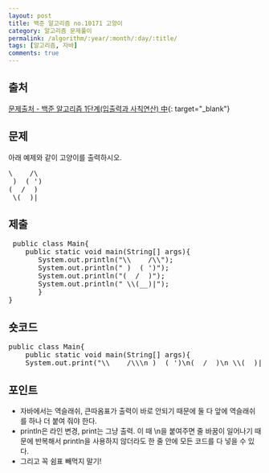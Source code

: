 ```yaml
---
layout: post
title: 백준 알고리즘 no.10171 고양이
category: 알고리즘 문제풀이
permalink: /algorithm/:year/:month/:day/:title/
tags: [알고리즘, 자바]
comments: true
---
```


## 출처

[문제출처 - 백준 알고리즘 1단계(입출력과 사칙연산) 中](https://www.acmicpc.net/problem/10171){: target="\_blank"}

## 문제

아래 예제와 같이 고양이를 출력하시오.

<pre>
\    /\
 )  ( ')
(  /  )
 \(__)| </pre>

## 제출

 <pre>
 public class Main{
    public static void main(String[] args){
       System.out.println("\\    /\\");
       System.out.println(" )  ( ')");
       System.out.println("(  /  )");
       System.out.println(" \\(__)|");
       }
}                        </pre>

## 숏코드

<pre>
public class Main{
    public static void main(String[] args){
    System.out.print("\\    /\\\n )  ( ')\n(  /  )\n \\(__)|");}}
</pre>

## 포인트

- 자바에서는 역슬래쉬, 큰따옴표가 출력이 바로 안되기 때문에 둘 다 앞에 역슬래쉬를 하나 더 붙여 줘야 한다.
- println은 라인 변경, print는 그냥 출력. 이 때 \n을 붙여주면 줄 바꿈이 일어나기 때문에 반복해서 println을 사용하지 않더라도 한 줄 안에 모든 코드를 다 넣을 수 있다.
- 그리고 꼭 쉼표 빼먹지 말기!
